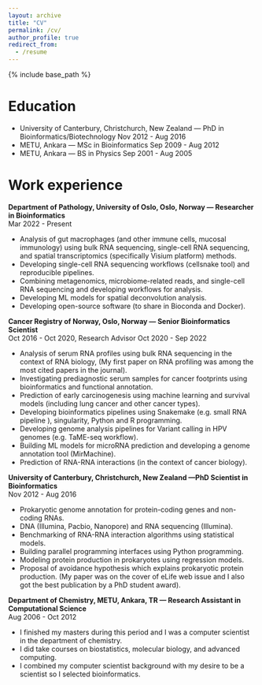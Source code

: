 ```yaml
---
layout: archive
title: "CV"
permalink: /cv/
author_profile: true
redirect_from:
  - /resume
---
```


{% include base_path %}

Education
======
* University of Canterbury, Christchurch, New Zealand — PhD in Bioinformatics/Biotechnology Nov 2012 - Aug 2016
* METU, Ankara — MSc in Bioinformatics Sep 2009 - Aug 2012
* METU, Ankara — BS in Physics Sep 2001 - Aug 2005

Work experience
======
__Department of Pathology, University of Oslo, Oslo, Norway — Researcher in Bioinformatics__  
Mar 2022 - Present
* Analysis of gut macrophages (and other immune cells, mucosal immunology) using bulk RNA sequencing, single-cell RNA sequencing, and spatial transcriptomics (specifically Visium platform) methods.
* Developing single-cell RNA sequencing workflows (cellsnake tool) and reproducible pipelines.
* Combining metagenomics, microbiome-related reads, and single-cell RNA sequencing and developing workflows for analysis.
* Developing ML models for spatial deconvolution analysis.
* Developing open-source software (to share in Bioconda and Docker).


__Cancer Registry of Norway, Oslo, Norway — Senior Bioinformatics Scientist__  
Oct 2016 - Oct 2020, Research Advisor Oct 2020 - Sep 2022
* Analysis of serum RNA profiles using bulk RNA sequencing in the context of RNA biology, (My first paper on RNA profiling was among the most cited papers in the journal).
* Investigating prediagnostic serum samples for cancer footprints using bioinformatics and functional annotation.
* Prediction of early carcinogenesis using machine learning and survival models (including lung cancer and other cancer types).
* Developing bioinformatics pipelines using Snakemake (e.g. small RNA pipeline ), singularity, Python and R programming.
* Developing genome analysis pipelines for Variant calling in HPV genomes (e.g. TaME-seq workflow).
* Building ML models for microRNA prediction and developing a genome annotation tool (MirMachine).
* Prediction of RNA-RNA interactions (in the context of cancer biology).

  
__University of Canterbury, Christchurch, New Zealand —PhD Scientist in Bioinformatics__  
Nov 2012 - Aug 2016
* Prokaryotic genome annotation for protein-coding genes and non-coding RNAs.
* DNA (Illumina, Pacbio, Nanopore) and RNA sequencing (Illumina).
* Benchmarking of RNA-RNA interaction algorithms using statistical models.
* Building parallel programming interfaces using Python programming.
* Modeling protein production in prokaryotes using regression models.
* Proposal of avoidance hypothesis which explains prokaryotic protein production. (My paper was on the cover of eLife web issue and I also got the best publication by a PhD student award).


__Department of Chemistry, METU, Ankara, TR — Research Assistant in Computational Science__  
Aug 2006 - Oct 2012
* I finished my masters during this period and I was a computer scientist in the department of chemistry.
* I did take courses on biostatistics, molecular biology, and advanced computing.
* I combined my computer scientist background with my desire to be a scientist so I selected bioinformatics.

